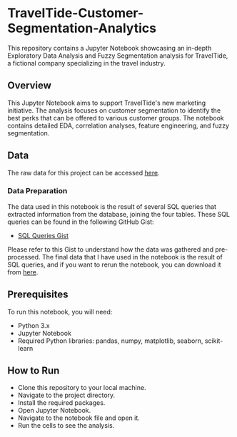 # TravelTide-Customer-Segmentation-Analytics
This repository contains a Jupyter Notebook showcasing an in-depth Exploratory Data Analysis and Fuzzy Segmentation analysis for TravelTide, a fictional company specializing in the travel industry.  

## Overview
This Jupyter Notebook aims to support TravelTide's new marketing initiative. The analysis focuses on customer segmentation to identify the best perks that can be offered to various customer groups. The notebook contains detailed EDA, correlation analyses, feature engineering, and fuzzy segmentation.

## Data
The raw data for this project can be accessed [here](https://drive.google.com/drive/folders/1AmGTo7FvDfMH4iFsMcgMKNA1izjLzhYx?usp=sharing).

### Data Preparation
The data used in this notebook is the result of several SQL queries that extracted information from the database, joining the four tables. These SQL queries can be found in the following GitHub Gist:
- [SQL Queries Gist](https://gist.github.com/masoud-saedi/df21e1f95fb900db6a5405e400a80d44)

Please refer to this Gist to understand how the data was gathered and pre-processed.
The final data that I have used in the notebook is the result of SQL queries, and if you want to rerun the notebook, you can download it from [here](https://drive.google.com/file/d/1npqXmRPM05rVbOm1ZEWQmk3H2INwOkap/view?usp=sharing). 

## Prerequisites
To run this notebook, you will need:

* Python 3.x
* Jupyter Notebook
* Required Python libraries: pandas, numpy, matplotlib, seaborn, scikit-learn

## How to Run
* Clone this repository to your local machine.
* Navigate to the project directory.
* Install the required packages.
* Open Jupyter Notebook.
* Navigate to the notebook file and open it.
* Run the cells to see the analysis.
